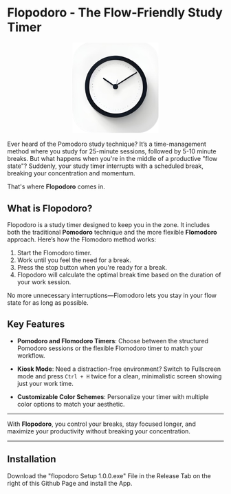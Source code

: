# Flopodoro - The Flow-Friendly Study Timer


<p align="center">
  <img src="build/icon.png" alt="Flopodoro Logo" width="200">
</p>

Ever heard of the Pomodoro study technique? It’s a time-management method where you study for 25-minute sessions, followed by 5-10 minute breaks. But what happens when you're in the middle of a productive "flow state"? Suddenly, your study timer interrupts with a scheduled break, breaking your concentration and momentum. 

That's where **Flopodoro** comes in.

## What is Flopodoro?

Flopodoro is a study timer designed to keep you in the zone. It includes both the traditional **Pomodoro** technique and the more flexible **Flomodoro** approach. Here’s how the Flomodoro method works:

1. Start the Flomodoro timer.
2. Work until you feel the need for a break.
3. Press the stop button when you're ready for a break.
4. Flopodoro will calculate the optimal break time based on the duration of your work session.

No more unnecessary interruptions—Flomodoro lets you stay in your flow state for as long as possible.

## Key Features

- **Pomodoro and Flomodoro Timers**: Choose between the structured Pomodoro sessions or the flexible Flomodoro timer to match your workflow.
  
- **Kiosk Mode**: Need a distraction-free environment? Switch to Fullscreen mode and press `Ctrl + H` twice for a clean, minimalistic screen showing just your work time.
  
- **Customizable Color Schemes**: Personalize your timer with multiple color options to match your aesthetic.

---

With **Flopodoro**, you control your breaks, stay focused longer, and maximize your productivity without breaking your concentration.

---

## Installation

Download the "flopodoro Setup 1.0.0.exe" File in the Release Tab on the right of this Github Page and install the App.
